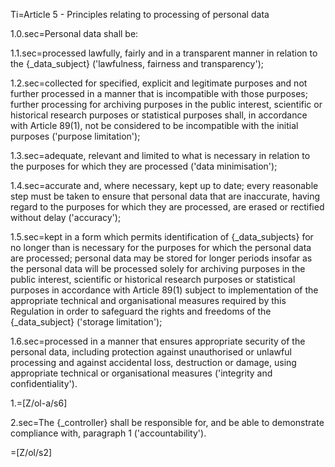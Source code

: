 Ti=Article 5 - Principles relating to processing of personal data

1.0.sec=Personal data shall be:

1.1.sec=processed lawfully, fairly and in a transparent manner in relation to the {_data_subject} ('lawfulness, fairness and transparency');

1.2.sec=collected for specified, explicit and legitimate purposes and not further processed in a manner that is incompatible with those purposes; further processing for archiving purposes in the public interest, scientific or historical research purposes or statistical purposes shall, in accordance with Article 89(1), not be considered to be incompatible with the initial purposes ('purpose limitation');

1.3.sec=adequate, relevant and limited to what is necessary in relation to the purposes for which they are processed ('data minimisation');

1.4.sec=accurate and, where necessary, kept up to date; every reasonable step must be taken to ensure that personal data that are inaccurate, having regard to the purposes for which they are processed, are erased or rectified without delay ('accuracy');

1.5.sec=kept in a form which permits identification of {_data_subjects} for no longer than is necessary for the purposes for which the personal data are processed; personal data may be stored for longer periods insofar as the personal data will be processed solely for archiving purposes in the public interest, scientific or historical research purposes or statistical purposes in accordance with Article 89(1) subject to implementation of the appropriate technical and organisational measures required by this Regulation in order to safeguard the rights and freedoms of the {_data_subject} ('storage limitation');

1.6.sec=processed in a manner that ensures appropriate security of the personal data, including protection against unauthorised or unlawful processing and against accidental loss, destruction or damage, using appropriate technical or organisational measures ('integrity and confidentiality').

1.=[Z/ol-a/s6]

2.sec=The {_controller} shall be responsible for, and be able to demonstrate compliance with, paragraph 1 ('accountability').

=[Z/ol/s2]
